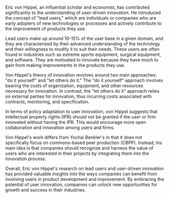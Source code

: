 Eric von Hippel, an influential scholar and economist, has contributed significantly to the understanding of user-driven innovation. He introduced the concept of "lead users," which are individuals or companies who are early adopters of new technologies or processes and actively contribute to the improvement of products they use.

Lead users make up around 10-15% of the user base in a given domain, and they are characterized by their advanced understanding of the technology and their willingness to modify it to suit their needs. These users are often found in industries such as extreme sports equipment, surgical equipment, and software. They are motivated to innovate because they have much to gain from making improvements in the products they use.

Von Hippel's theory of innovation revolves around two main approaches: "do it yourself" and "let others do it." The "do it yourself" approach involves bearing the costs of organization, equipment, and other resources necessary for innovation. In contrast, the "let others do it" approach relies on external parties for innovation, thus incurring costs associated with contracts, monitoring, and specification.

In terms of policy adaptation to user innovation, von Hippel suggests that intellectual property rights (IPR) should not be granted if the user or firm innovated without having the IPR. This would encourage more open collaboration and innovation among users and firms.

Von Hippel's work differs from Yochai Benkler's in that it does not specifically focus on commons-based peer production (CBPP). Instead, his main idea is that companies should recognize and harness the value of users who are interested in their projects by integrating them into the innovation process.

Overall, Eric von Hippel's research on lead users and user-driven innovation has provided valuable insights into the ways companies can benefit from involving users in product development and improvement. By embracing the potential of user innovation, companies can unlock new opportunities for growth and success in their industries.